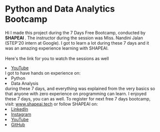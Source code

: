 # Python and Data Analytics Bootcamp
Hi I made this project during the 7 Days Free Bootcamp, conducted by <b> SHAPEAI
</b>.
The instructor during the session was Miss. Nandini Jalan (STEP'20 intern at Google). I got to
learn a lot during these 7 days and it was an amazing experience learning with SHAPEAI.
<br><br>Here's the link for you to watch the sessions as well<br>
<li><a href="https://www.youtube.com/channel/UCiJIZwRcPvNaEpM0Wd6xafA/search?query=Python%20and%20Data%20Analytics">YouTube</a>
<br>I got to have hands on experience on:
<li>Python
<li>Data Analysis
<br>during these 7 days, and everything was explained from the very basics so that
anyone with zero experience on programming can learn.
I enjoyed these 7 days, you can as well. To register for next free 7 days bootcamp, visit:
<a href="https://www.shapeai.tech"> www.shapeai.tech</a>
or follow SHAPEAI on:
<li><a href=
"https://in.linkedin.com/company/shapeai">LinkedIn</a>
<li><a href=
"https://www.instagram.com/shape.ai/?hl=en">Instagram</a>
<li><a
href=
"https://www.youtube.com/channel/UCiJIZwRcPvNaEpM0Wd6xafA/featured">YouTube</a>
<li><a href=
"https://github.com/shapeai">GitHub</a>


